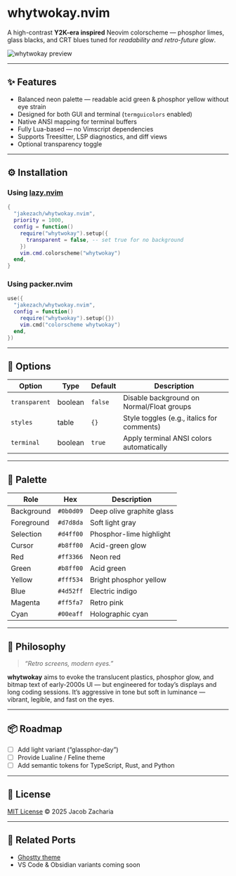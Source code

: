 # whytwokay.nvim

A high-contrast **Y2K-era inspired** Neovim colorscheme — phosphor limes, glass blacks, and CRT blues tuned for *readability and retro-future glow*.

![whytwokay preview](https://user-images.githubusercontent.com/.../whytwokay-preview.png)

---

## ✨ Features
- Balanced neon palette — readable acid green & phosphor yellow without eye strain
- Designed for both GUI and terminal (`termguicolors` enabled)
- Native ANSI mapping for terminal buffers
- Fully Lua-based — no Vimscript dependencies
- Supports Treesitter, LSP diagnostics, and diff views
- Optional transparency toggle

---

## ⚙️ Installation

### Using [lazy.nvim](https://github.com/folke/lazy.nvim)
```lua
{
  "jakezach/whytwokay.nvim",
  priority = 1000,
  config = function()
    require("whytwokay").setup({
      transparent = false, -- set true for no background
    })
    vim.cmd.colorscheme("whytwokay")
  end,
}
```

### Using packer.nvim
```lua
use({
  "jakezach/whytwokay.nvim",
  config = function()
    require("whytwokay").setup({})
    vim.cmd("colorscheme whytwokay")
  end,
})
```

---

## 🧪 Options
| Option | Type | Default | Description |
|--------|------|----------|-------------|
| `transparent` | boolean | `false` | Disable background on Normal/Float groups |
| `styles` | table | `{}` | Style toggles (e.g., italics for comments) |
| `terminal` | boolean | `true` | Apply terminal ANSI colors automatically |

---

## 🎨 Palette

| Role | Hex | Description |
|------|-----|-------------|
| Background | `#0b0d09` | Deep olive graphite glass |
| Foreground | `#d7d8da` | Soft light gray |
| Selection | `#d4ff00` | Phosphor-lime highlight |
| Cursor | `#b8ff00` | Acid-green glow |
| Red | `#ff3366` | Neon red |
| Green | `#b8ff00` | Acid green |
| Yellow | `#fff534` | Bright phosphor yellow |
| Blue | `#4d52ff` | Electric indigo |
| Magenta | `#ff5fa7` | Retro pink |
| Cyan | `#00eaff` | Holographic cyan |

---

## 🧠 Philosophy

> *“Retro screens, modern eyes.”*

**whytwokay** aims to evoke the translucent plastics, phosphor glow, and bitmap text of early-2000s UI — but engineered for today’s displays and long coding sessions.
It’s aggressive in tone but soft in luminance — vibrant, legible, and fast on the eyes.

---

## 📦 Roadmap
- [ ] Add light variant (“glassphor-day”)
- [ ] Provide Lualine / Feline theme
- [ ] Add semantic tokens for TypeScript, Rust, and Python

---

## 📜 License
[MIT License](./LICENSE) © 2025 Jacob Zacharia

---

## 🧩 Related Ports
- [Ghostty theme](https://github.com/jakezach/whytwokay-ghostty)
- VS Code & Obsidian variants coming soon
